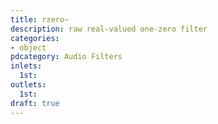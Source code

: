 ```yaml
---
title: rzero~
description: raw real-valued one-zero filter
categories:
- object
pdcategory: Audio Filters
inlets:
  1st:
outlets:
  1st:
draft: true
---
```


